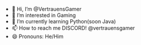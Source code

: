 - 👋 Hi, I’m @VertrauensGamer
- 👀 I’m interested in Gaming
- 🌱 I’m currently learning Python(soon Java)
- 📫 How to reach me DISCORD! @vertrauensgamer
- 😄 Pronouns: He/Him

